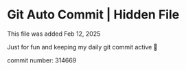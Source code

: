 # Git Auto Commit | Hidden File

This file was added Feb 12, 2025

Just for fun and keeping my daily git commit active 🤪

commit number: 314669

